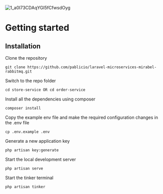 ![1_a0I73CDAqYGI5fCfwsdOyg](https://user-images.githubusercontent.com/19760320/233184662-e45add33-8107-45f2-908f-2d8bf3a5416a.png)


# Getting started

## Installation

Clone the repository

    git clone https://github.com/pablicio/laravel-microservices-mirabel-rabbitmq.git

Switch to the repo folder

    cd store-service OR cd order-service

Install all the dependencies using composer

    composer install

Copy the example env file and make the required configuration changes in the .env file

    cp .env.example .env

Generate a new application key

    php artisan key:generate

Start the local development server

    php artisan serve
    
 Start the tinker terminal

    php artisan tinker
